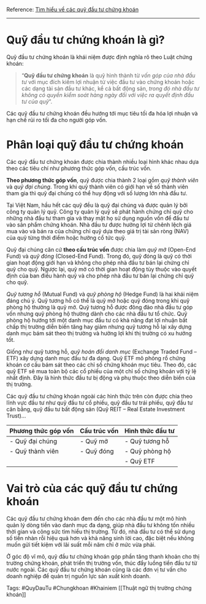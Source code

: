 Reference: [Tìm hiểu về các quỹ đầu tư chứng khoán](https://www.manulife.com.vn/vi/kien-thuc/tim-hieu-ve-cac-quy-dau-tu-chung-khoan.html)

---
# Quỹ đầu tư chứng khoán là gì?

Quỹ đầu tư chứng khoán là khái niệm được định nghĩa rõ theo Luật chứng khoán: 
> “**Quỹ đầu tư chứng khoán** là quỹ hình thành từ *vốn góp của nhà đầu tư* với mục đích kiếm lợi nhuận từ việc đầu tư vào chứng khoán hoặc các dạng tài sản đầu tư khác, kể cả bất động sản, *trong đó nhà đầu tư không có quyền kiểm soát hàng ngày đối với việc ra quyết định đầu tư của quỹ*”.

Các quỹ đầu tư chứng khoán đều hướng tới mục tiêu tối đa hóa lợi nhuận và hạn chế rủi ro tối đa cho người góp vốn.

# Phân loại quỹ đầu tư chứng khoán

Các quỹ đầu tư chứng khoán được chia thành nhiều loại hình khác nhau dựa theo các tiêu chí như phương thức góp vốn, cấu trúc vốn.

**Theo phương thức góp vốn**, quỹ được chia thành 2 loại gồm _quỹ thành viên_ và _quỹ đại chúng_. Trong khi quỹ thành viên có giới hạn về số thành viên tham gia thì quỹ đại chúng có thể huy động với số lượng lớn nhà đầu tư.

Tại Việt Nam, hầu hết các quỹ đều là quỹ đại chúng và được quản lý bởi công ty quản lý quỹ. Công ty quản lý quỹ sẽ phát hành chứng chỉ quỹ cho những nhà đầu tư tham gia và thay mặt họ sử dụng nguồn vốn để đầu tư vào sản phẩm chứng khoán. Nhà đầu tư được hưởng lợi từ chênh lệch giá mua vào và bán ra của chứng chỉ quỹ dựa theo giá trị tài sản ròng (NAV) của quỹ từng thời điểm hoặc hưởng cổ tức quỹ.

Quỹ đại chúng căn cứ **theo cấu trúc vốn** được chia làm _quỹ mở_ (Open-End Fund) và _quỹ đóng_ (Closed-End Fund). Trong đó, quỹ đóng là quỹ có thời gian hoạt động giới hạn và không cho phép nhà đầu tư bán lại chứng chỉ quỹ cho quỹ. Ngược lại, quỹ mở có thời gian hoạt động tùy thuộc vào quyết định của ban điều hành quỹ và cho phép nhà đầu tư bán lại chứng chỉ quỹ cho quỹ.

*Quỹ tương hỗ* (Mutual Fund) và *quỹ phòng hộ* (Hedge Fund) là hai khái niệm đáng chú ý. Quỹ tương hỗ có thể là quỹ mở hoặc quỹ đóng trong khi quỹ phòng hộ thường là quỹ mở. Quỹ tương hỗ được đông đảo nhà đầu tư góp vốn nhưng quỹ phòng hộ thường dành cho các nhà đầu tư tổ chức. Quỹ phòng hộ hướng tới một danh mục đầu tư có khả năng đạt lợi nhuận bất chấp thị trường diễn biến tăng hay giảm nhưng quỹ tương hỗ lại xây dựng danh mục bám sát theo thị trường và hưởng lợi khi thị trường có xu hướng tốt.

Giống như quỹ tương hỗ, *quỹ hoán đổi danh mục* (Exchange Traded Fund – ETF) xây dựng danh mục đầu tư đa dạng. Quỹ ETF mô phỏng rổ chứng khoán cơ cấu bám sát theo các chỉ số chứng khoán mục tiêu. Theo đó, các quỹ ETF sẽ mua toàn bộ các cổ phiếu của một chỉ số chứng khoán với tỷ lệ nhất định. Đây là hình thức đầu tư bị động và phụ thuộc theo diễn biến của thị trường.

Các quỹ đầu tư chứng khoán ngoài các hình thức trên còn được chia theo lĩnh vực đầu tư như quỹ đầu tư cổ phiếu, quỹ đầu tư trái phiếu, quỹ đầu tư cân bằng, quỹ đầu tư bất động sản (Quỹ REIT – Real Estate Investment Trust)…

| **Phương thức góp vốn** | **Cấu trúc vốn** | **Hình thức đầu tư** |
| ----------------------- | ---------------- | -------------------- |
| -   Quỹ đại chúng       | -   Quỹ mở       | -   Quỹ tương hỗ     |
| -   Quỹ thành viên      | -   Quỹ đóng     | -   Quỹ phòng hộ     |
|                         |                  | -   Quỹ ETF          |

# Vai trò của các quỹ đầu tư chứng khoán

Các quỹ đầu tư chứng khoán đem đến cho các nhà đầu tư một mô hình quản lý dòng tiền vào danh mục đa dạng, giúp nhà đầu tư không tốn nhiều thời gian và công sức tìm hiểu thị trường. Từ đó, nhà đầu tư có thể sử dụng số tiền nhàn rỗi hiệu quả hơn và khả năng sinh lời cao, đặc biệt nếu không muốn gửi tiết kiệm với lãi suất mỗi năm chỉ ở mức vừa phải.

Ở góc độ vĩ mô, quỹ đầu tư chứng khoán góp phần tăng thanh khoản cho thị trường chứng khoán, phát triển thị trường vốn, thúc đẩy luồng tiền đầu tư từ nước ngoài. Các quỹ đầu tư chứng khoán cũng là các đơn vị tư vấn cho doanh nghiệp để quản trị nguồn lực sản xuất kinh doanh.

Tags: #QuyDauTu #Chungkhoan #Khainiem 
[[Thuật ngữ thị trường chứng khoán]]









